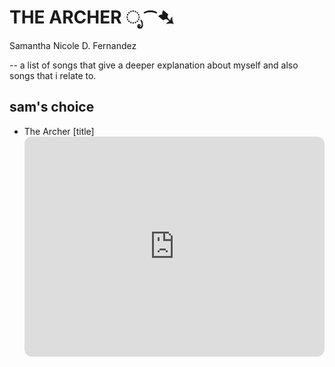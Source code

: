 # **THE ARCHER** ೃ⁀➷
Samantha Nicole D. Fernandez

-- a list of songs that give a deeper explanation about myself and also songs that i relate to.
## sam's choice
- The Archer
[title] <iframe style="border-radius:12px" src="https://open.spotify.com/embed/track/3pHkh7d0lzM2AldUtz2x37?utm_source=generator" width="100%" height="352" frameBorder="0" allowfullscreen="" allow="autoplay; clipboard-write; encrypted-media; fullscreen; picture-in-picture" loading="lazy"></iframe>
